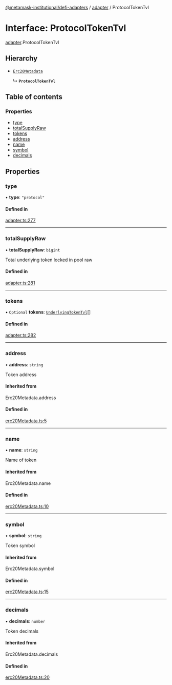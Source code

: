 [@metamask-institutional/defi-adapters](../README.md) / [adapter](../modules/adapter.md) / ProtocolTokenTvl

# Interface: ProtocolTokenTvl

[adapter](../modules/adapter.md).ProtocolTokenTvl

## Hierarchy

- [`Erc20Metadata`](../modules/erc20Metadata.md#erc20metadata)

  ↳ **`ProtocolTokenTvl`**

## Table of contents

### Properties

- [type](adapter.ProtocolTokenTvl.md#type)
- [totalSupplyRaw](adapter.ProtocolTokenTvl.md#totalsupplyraw)
- [tokens](adapter.ProtocolTokenTvl.md#tokens)
- [address](adapter.ProtocolTokenTvl.md#address)
- [name](adapter.ProtocolTokenTvl.md#name)
- [symbol](adapter.ProtocolTokenTvl.md#symbol)
- [decimals](adapter.ProtocolTokenTvl.md#decimals)

## Properties

### type

• **type**: ``"protocol"``

#### Defined in

[adapter.ts:277](https://github.com/consensys-vertical-apps/mmi-defi-adapters/blob/main/src/types/adapter.ts#L277)

___

### totalSupplyRaw

• **totalSupplyRaw**: `bigint`

Total underlying token locked in pool raw

#### Defined in

[adapter.ts:281](https://github.com/consensys-vertical-apps/mmi-defi-adapters/blob/main/src/types/adapter.ts#L281)

___

### tokens

• `Optional` **tokens**: [`UnderlyingTokenTvl`](adapter.UnderlyingTokenTvl.md)[]

#### Defined in

[adapter.ts:282](https://github.com/consensys-vertical-apps/mmi-defi-adapters/blob/main/src/types/adapter.ts#L282)

___

### address

• **address**: `string`

Token address

#### Inherited from

Erc20Metadata.address

#### Defined in

[erc20Metadata.ts:5](https://github.com/consensys-vertical-apps/mmi-defi-adapters/blob/main/src/types/erc20Metadata.ts#L5)

___

### name

• **name**: `string`

Name of token

#### Inherited from

Erc20Metadata.name

#### Defined in

[erc20Metadata.ts:10](https://github.com/consensys-vertical-apps/mmi-defi-adapters/blob/main/src/types/erc20Metadata.ts#L10)

___

### symbol

• **symbol**: `string`

Token symbol

#### Inherited from

Erc20Metadata.symbol

#### Defined in

[erc20Metadata.ts:15](https://github.com/consensys-vertical-apps/mmi-defi-adapters/blob/main/src/types/erc20Metadata.ts#L15)

___

### decimals

• **decimals**: `number`

Token decimals

#### Inherited from

Erc20Metadata.decimals

#### Defined in

[erc20Metadata.ts:20](https://github.com/consensys-vertical-apps/mmi-defi-adapters/blob/main/src/types/erc20Metadata.ts#L20)
